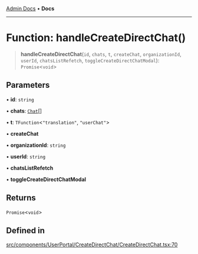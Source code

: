 [Admin Docs](/) • **Docs**

***

# Function: handleCreateDirectChat()

> **handleCreateDirectChat**(`id`, `chats`, `t`, `createChat`, `organizationId`, `userId`, `chatsListRefetch`, `toggleCreateDirectChatModal`): `Promise`\<`void`\>

## Parameters

• **id**: `string`

• **chats**: [`Chat`](../../../../../screens/UserPortal/Chat/Chat/type-aliases/Chat.md)[]

• **t**: `TFunction`\<`"translation"`, `"userChat"`\>

• **createChat**

• **organizationId**: `string`

• **userId**: `string`

• **chatsListRefetch**

• **toggleCreateDirectChatModal**

## Returns

`Promise`\<`void`\>

## Defined in

[src/components/UserPortal/CreateDirectChat/CreateDirectChat.tsx:70](https://github.com/PalisadoesFoundation/talawa-admin/blob/main/src/components/UserPortal/CreateDirectChat/CreateDirectChat.tsx#L70)
